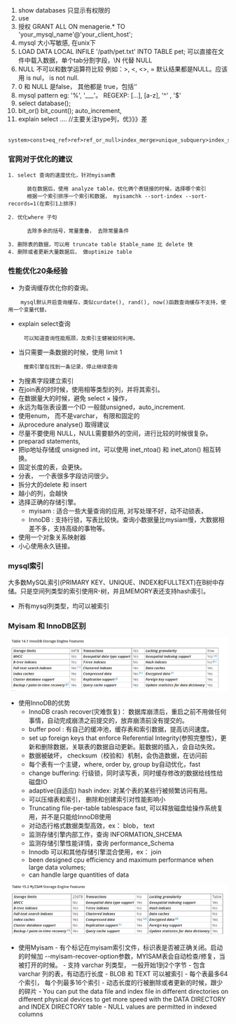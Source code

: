 1. show databases   只显示有权限的
2. use              
3. 授权  GRANT ALL ON menagerie.* TO 'your_mysql_name'@'your_client_host';
4. mysql 大小写敏感, 在unix下 
5. LOAD DATA LOCAL INFILE '/path/pet.txt' INTO TABLE pet; 可以直接在文件中载入数据，单个tab分割字段，\N 代替 NULL
6. NULL  不可以和数学运算符比较 例如：>, <, <>, = 默认结果都是NULL。应该用 is nul， is not null.
7. 0 和 NULL 是false， 其他都是 true，包括‘’
8. mysql pattern eg: '%', '___'。 REGEXP: [...], [a-z], '^' , '$'
9. select database();
10. bit_or()   bit_count(); auto_increment, 
11. explain select .... //主要关注type列，优》》》差
```
    system>const>eq_ref>ref>ref_or_null>index_merge>unique_subquery>index_subquery>range>index>all;
```
### 官网对于优化的建议 ###
    1. select 查询的速度优化，针对myisam表
```
      装在数据后，使用 analyze table，优化俩个表链接的时候，选择哪个索引
      根据一个索引排序一个索引和数据， myisamchk --sort-index --sort-records=1(在索引1上排序)
```
    2. 优化where 子句
```
      去除多余的括号，常量重叠， 去除常量条件
```
    3. 删除表的数据，可以用 truncate table $table_name 比 delete 快
    4. 删除或者更新大量数据后， 做optimize table 
    
### 性能优化20条经验 ###
 - 为查询缓存优化你的查询。
``` 
    mysql默认开启查询缓存，类似curdate(), rand(), now()函数查询缓存不支持，使用一个变量代替。
```
 -  explain select查询
```
     可以知道查询性能瓶颈，及索引主健被如何利用。
```
 -  当只需要一条数据的时候，使用 limit 1
```
     搜索引擎在找到一条记录，停止继续查询
```
 - 为搜素字段建立索引
 - 在join表的时时候，使用相等类型的列，并将其索引。
 - 在数据量大的时候，避免 select × 操作，
 - 永远为每张表设置一个ID 一般就unsigned，auto_increment.
 - 使用enum， 而不是varchar， 有限和固定的
 - 从procedure analyse() 取得建议
 - 尽量不要使用 NULL，NULL需要额外的空间，进行比较的时候很复杂。
 - preparad statements, 
 - 把ip地址存储成 unsigned int，可以使用 inet_ntoa() 和 inet_aton() 相互转换。
 - 固定长度的表，会更快。
 - 分表，  一个表很多字段访问很少。
 - 拆分大的delete 和 insert 
 - 越小的列，会越快
 - 选择正确的存储引擎。 
   - myisam : 适合一些大量查询的应用, 对写处理不好，动不动锁表，
   - InnoDB : 支持行锁，写表比较快。查询小数据量比mysiam慢，大数据相差不多，支持高级的事物等。
 - 使用一个对象关系映射器
 - 小心使用永久链接。
### mysql索引 ###

大多数MySQL索引(PRIMARY KEY、UNIQUE、INDEX和FULLTEXT)在B树中存储。只是空间列类型的索引使用R-树，并且MEMORY表还支持hash索引。
 - 所有mysql列类型，均可以被索引

### Myisam 和 InnoDB区别 ###

![innodb features](../img/Innodb.png)

- 使用InnoDB的优势
     - InnoDB crash recover(灾难恢复)： 数据库崩溃后，重启之前不用做任何事情，自动完成崩溃之前提交的，放弃崩溃前没有提交的。
     - buffer pool : 有自己的缓冲池，缓存表和索引数据，提高访问速度。
     - set up foreign keys that enforce Referential Integrity(参照完整性)，更新和删除数据，关联表的数据自动更新。脏数据的插入，会自动失败。
     - 数据被破坏， checksum（校验和）机制，会伪造数据，在访问前
     - 每个表有一个主键，where, order by, group by自动优化，fast
     - change buffering: 行级锁，同时读写表，同时缓存修改的数据给线性给磁盘IO
     - adaptive(自适应) hash index: 对某个表的某些行被频繁访问有用。
     - 可以压缩表和索引， 删除和创建索引对性能影响小
     - Truncating file-per-table tablespace fast, 可以释放磁盘给操作系统复用，并不是只能给InnoDB使用
     - 对动态行格式数据类型高效，ex： blob， text
     - 监测存储引擎内部工作，查询 INFORMATION_SHCEMA
     - 监测存储引擎性能详情，查询 performance_Schema
     - Innodb 可以和其他存储引擎混合使用，ex： join
     - been designed cpu efficiency and maximum performance when large data volumes;
     - can handle large quantities of data
      
![myisam features](../img/myisam.png)

- 使用Myisam
      - 有个标记在myisam索引文件，标识表是否被正确关闭。启动的时候加 --myisam-recover-option参数，MYISAM表会自动检查/修复，当被打开的时候。
      - 支持 varchar 列类型， 一般开始1到2个字节
      - 包含 varchar 列的表，有动态行长度
      - BLOB 和 TEXT 可以被索引
      - 每个表最多64个索引， 每个列最多16个索引
      - 动态长度的行被删除或者更新的时候，跟少的碎片
      - You can put the data file and index file in different directories on different physical devices to get more speed with the DATA DIRECTORY and INDEX DIRECTORY table
      - NULL values are permitted in indexed columns
 
